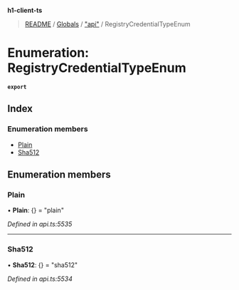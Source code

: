 **h1-client-ts**

> [README](../README.md) / [Globals](../globals.md) / ["api"](../modules/_api_.md) / RegistryCredentialTypeEnum

# Enumeration: RegistryCredentialTypeEnum

**`export`** 

## Index

### Enumeration members

* [Plain](_api_.registrycredentialtypeenum.md#plain)
* [Sha512](_api_.registrycredentialtypeenum.md#sha512)

## Enumeration members

### Plain

•  **Plain**: {} = "plain"

*Defined in api.ts:5535*

___

### Sha512

•  **Sha512**: {} = "sha512"

*Defined in api.ts:5534*

